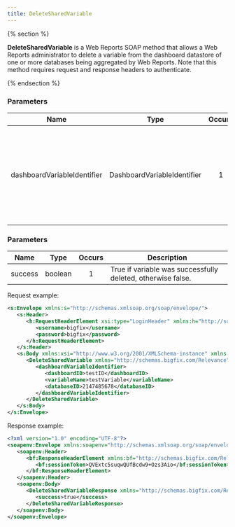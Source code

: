 ```yaml
---
title: DeleteSharedVariable
---
```


{% section %}

**DeleteSharedVariable** is a Web Reports SOAP method that allows a Web Reports administrator to delete a variable from
the dashboard datastore of one or more databases being aggregated by Web
Reports. Note that this method requires request and response headers to
authenticate.

{% endsection %}

### Parameters

| Name        | Type           | Occurs  |  Description  |
| ------------- | :-------------: | :-----: | ---- |
| dashboardVariableIdentifier      | DashboardVariableIdentifier | 1 |  A dashboard ID, variable name, and optional database ID that identify the dashboard variable to be deleted. |


### Parameters

| Name        | Type           | Occurs  |  Description  |
| ------------- | :-------------: | :-----: | ---- |
| success      | boolean | 1 |  True if variable was successfully deleted, otherwise false. |


Request example:
```xml
<s:Envelope xmlns:s="http://schemas.xmlsoap.org/soap/envelope/">
   <s:Header>
      <h:RequestHeaderElement xsi:type="LoginHeader" xmlns:h="http://schemas.bigfix.com/Relevance" xmlns:xsi="http://www.w3.org/2001/XMLSchema-instance" xmlns="http://schemas.bigfix.com/Relevance" xmlns:xsd="http://www.w3.org/2001/XMLSchema">
         <username>bigfix</username>
         <password>bigfix</password>
      </h:RequestHeaderElement>
   </s:Header>
   <s:Body xmlns:xsi="http://www.w3.org/2001/XMLSchema-instance" xmlns:xsd="http://www.w3.org/2001/XMLSchema">
      <DeleteSharedVariable xmlns="http://schemas.bigfix.com/Relevance">
         <dashboardVariableIdentifier>
            <dashboardID>testID</dashboardID>
            <variableName>testVariable</variableName>
            <databaseID>2147485678</databaseID>
         </dashboardVariableIdentifier>
      </DeleteSharedVariable>
   </s:Body>
</s:Envelope>
```


Response example:
```xml
<?xml version="1.0" encoding="UTF-8"?>
<soapenv:Envelope xmlns:soapenv="http://schemas.xmlsoap.org/soap/envelope/">
   <soapenv:Header>
      <bf:ResponseHeaderElement xmlns:bf="http://schemas.bigfix.com/Relevance" xmlns:xsi="http://www.w3.org/2001/XML-Schema-instance">
         <bf:sessionToken>QVExtc5suqwQUfBcdw9+Ozs3Aio</bf:sessionToken>
      </bf:ResponseHeaderElement>
   </soapenv:Header>
   <soapenv:Body>
      <DeleteSharedVariableResponse xmlns="http://schemas.bigfix.com/Relevance">
         <success>true</success>
      </DeleteSharedVariableResponse>
   </soapenv:Body>
</soapenv:Envelope>
```
